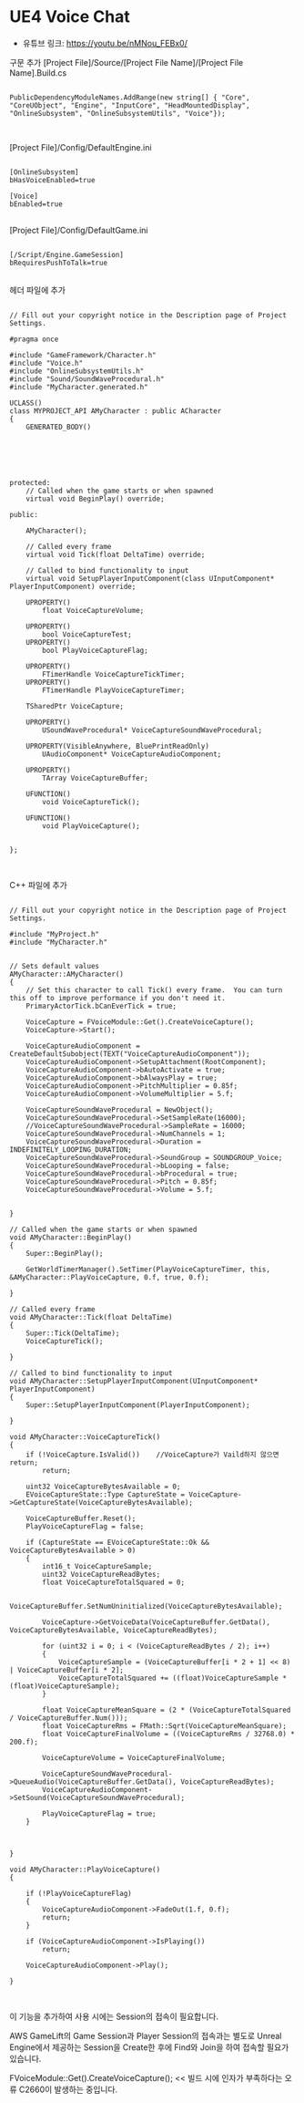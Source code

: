 UE4 Voice Chat
=============
* 유튜브 링크: <https://youtu.be/nMNou_FEBx0/>


구문 추가
[Project File]/Source/[Project File Name]/[Project File Name].Build.cs

<pre>
<code>
PublicDependencyModuleNames.AddRange(new string[] { "Core", "CoreUObject", "Engine", "InputCore", "HeadMountedDisplay", "OnlineSubsystem", "OnlineSubsystemUtils", "Voice"});

</code>
</pre>

[Project File]/Config/DefaultEngine.ini

<pre>
<code>
[OnlineSubsystem]
bHasVoiceEnabled=true

[Voice]
bEnabled=true
</code>
</pre>

[Project File]/Config/DefaultGame.ini

<pre>
<code>
[/Script/Engine.GameSession]
bRequiresPushToTalk=true
</code>
</pre>


헤더 파일에 추가
<pre>
<code>
// Fill out your copyright notice in the Description page of Project Settings.

#pragma once

#include "GameFramework/Character.h"
#include "Voice.h"
#include "OnlineSubsystemUtils.h"
#include "Sound/SoundWaveProcedural.h"
#include "MyCharacter.generated.h"

UCLASS()
class MYPROJECT_API AMyCharacter : public ACharacter
{
	GENERATED_BODY()






protected:
	// Called when the game starts or when spawned
	virtual void BeginPlay() override;

public:	

	AMyCharacter();

	// Called every frame
	virtual void Tick(float DeltaTime) override;

	// Called to bind functionality to input
	virtual void SetupPlayerInputComponent(class UInputComponent* PlayerInputComponent) override;

	UPROPERTY()
		float VoiceCaptureVolume;

	UPROPERTY()
		bool VoiceCaptureTest;
	UPROPERTY()
		bool PlayVoiceCaptureFlag;

	UPROPERTY()
		FTimerHandle VoiceCaptureTickTimer;
	UPROPERTY()
		FTimerHandle PlayVoiceCaptureTimer;

	TSharedPtr<class IVoiceCapture> VoiceCapture;

	UPROPERTY()
		USoundWaveProcedural* VoiceCaptureSoundWaveProcedural;

	UPROPERTY(VisibleAnywhere, BluePrintReadOnly)
		UAudioComponent* VoiceCaptureAudioComponent;

	UPROPERTY()
		TArray<uint8> VoiceCaptureBuffer;

	UFUNCTION()
		void VoiceCaptureTick();

	UFUNCTION()
		void PlayVoiceCapture();
	
	
};

</code>
</pre>

C++ 파일에 추가
<pre>
<code>
// Fill out your copyright notice in the Description page of Project Settings.

#include "MyProject.h"
#include "MyCharacter.h"


// Sets default values
AMyCharacter::AMyCharacter()
{
 	// Set this character to call Tick() every frame.  You can turn this off to improve performance if you don't need it.
	PrimaryActorTick.bCanEverTick = true;

	VoiceCapture = FVoiceModule::Get().CreateVoiceCapture();
	VoiceCapture->Start();

	VoiceCaptureAudioComponent = CreateDefaultSubobject<UAudioComponent>(TEXT("VoiceCaptureAudioComponent"));
	VoiceCaptureAudioComponent->SetupAttachment(RootComponent);
	VoiceCaptureAudioComponent->bAutoActivate = true;
	VoiceCaptureAudioComponent->bAlwaysPlay = true;
	VoiceCaptureAudioComponent->PitchMultiplier = 0.85f;
	VoiceCaptureAudioComponent->VolumeMultiplier = 5.f;

	VoiceCaptureSoundWaveProcedural = NewObject<USoundWaveProcedural>();
	VoiceCaptureSoundWaveProcedural->SetSampleRate(16000);
	//VoiceCaptureSoundWaveProcedural->SampleRate = 16000;
	VoiceCaptureSoundWaveProcedural->NumChannels = 1;
	VoiceCaptureSoundWaveProcedural->Duration = INDEFINITELY_LOOPING_DURATION;
	VoiceCaptureSoundWaveProcedural->SoundGroup = SOUNDGROUP_Voice;
	VoiceCaptureSoundWaveProcedural->bLooping = false;
	VoiceCaptureSoundWaveProcedural->bProcedural = true;
	VoiceCaptureSoundWaveProcedural->Pitch = 0.85f;
	VoiceCaptureSoundWaveProcedural->Volume = 5.f;


}

// Called when the game starts or when spawned
void AMyCharacter::BeginPlay()
{
	Super::BeginPlay();

	GetWorldTimerManager().SetTimer(PlayVoiceCaptureTimer, this, &AMyCharacter::PlayVoiceCapture, 0.f, true, 0.f);
	
}

// Called every frame
void AMyCharacter::Tick(float DeltaTime)
{
	Super::Tick(DeltaTime);
	VoiceCaptureTick();

}

// Called to bind functionality to input
void AMyCharacter::SetupPlayerInputComponent(UInputComponent* PlayerInputComponent)
{
	Super::SetupPlayerInputComponent(PlayerInputComponent);

}

void AMyCharacter::VoiceCaptureTick()
{
	if (!VoiceCapture.IsValid())	//VoiceCapture가 Vaild하지 않으면 return;
		return;

	uint32 VoiceCaptureBytesAvailable = 0;
	EVoiceCaptureState::Type CaptureState = VoiceCapture->GetCaptureState(VoiceCaptureBytesAvailable);

	VoiceCaptureBuffer.Reset();
	PlayVoiceCaptureFlag = false;

	if (CaptureState == EVoiceCaptureState::Ok && VoiceCaptureBytesAvailable > 0)
	{
		int16_t VoiceCaptureSample;
		uint32 VoiceCaptureReadBytes;
		float VoiceCaptureTotalSquared = 0;

		VoiceCaptureBuffer.SetNumUninitialized(VoiceCaptureBytesAvailable);

		VoiceCapture->GetVoiceData(VoiceCaptureBuffer.GetData(), VoiceCaptureBytesAvailable, VoiceCaptureReadBytes);

		for (uint32 i = 0; i < (VoiceCaptureReadBytes / 2); i++)
		{
			VoiceCaptureSample = (VoiceCaptureBuffer[i * 2 + 1] << 8) | VoiceCaptureBuffer[i * 2];
			VoiceCaptureTotalSquared += ((float)VoiceCaptureSample * (float)VoiceCaptureSample);
		}

		float VoiceCaptureMeanSquare = (2 * (VoiceCaptureTotalSquared / VoiceCaptureBuffer.Num()));
		float VoiceCaptureRms = FMath::Sqrt(VoiceCaptureMeanSquare);
		float VoiceCaptureFinalVolume = ((VoiceCaptureRms / 32768.0) * 200.f);

		VoiceCaptureVolume = VoiceCaptureFinalVolume;

		VoiceCaptureSoundWaveProcedural->QueueAudio(VoiceCaptureBuffer.GetData(), VoiceCaptureReadBytes);
		VoiceCaptureAudioComponent->SetSound(VoiceCaptureSoundWaveProcedural);

		PlayVoiceCaptureFlag = true;
	}



}

void AMyCharacter::PlayVoiceCapture()
{

	if (!PlayVoiceCaptureFlag)
	{
		VoiceCaptureAudioComponent->FadeOut(1.f, 0.f);
		return;
	}

	if (VoiceCaptureAudioComponent->IsPlaying())
		return;

	VoiceCaptureAudioComponent->Play();

}

</code>
</pre>

이 기능을 추가하여 사용 시에는 Session의 접속이 필요합니다.

AWS GameLift의 Game Session과 Player Session의 접속과는 별도로 Unreal Engine에서 제공하는 Session을 Create한 후에 Find와 Join을 하여 접속할 필요가 있습니다.


FVoiceModule::Get().CreateVoiceCapture(); << 빌드 시에 인자가 부족하다는 오류 C2660이 발생하는 중입니다.
